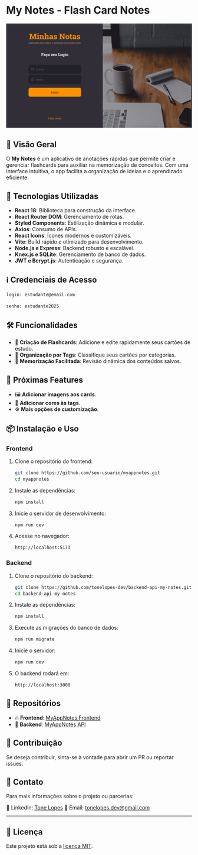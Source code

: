 # My Notes - Flash Card Notes

![App Screenshot](/public/print-banner.png)

## 📌 Visão Geral

O **My Notes** é um aplicativo de anotações rápidas que permite criar e gerenciar flashcards para auxiliar na memorização de conceitos. Com uma interface intuitiva, o app facilita a organização de ideias e o aprendizado eficiente.

## 🚀 Tecnologias Utilizadas

- **React 18**: Biblioteca para construção da interface.
- **React Router DOM**: Gerenciamento de rotas.
- **Styled Components**: Estilização dinâmica e modular.
- **Axios**: Consumo de APIs.
- **React Icons**: Ícones modernos e customizáveis.
- **Vite**: Build rápido e otimizado para desenvolvimento.
- **Node.js e Express**: Backend robusto e escalável.
- **Knex.js e SQLite**: Gerenciamento de banco de dados.
- **JWT e Bcrypt.js**: Autenticação e segurança.

## ℹ️ Credenciais de Acesso
```bash
login: estudante@email.com
```
```bash
senha: estudante2025
```


## 🛠️ Funcionalidades

- 📌 **Criação de Flashcards**: Adicione e edite rapidamente seus cartões de estudo.
- 📁 **Organização por Tags**: Classifique seus cartões por categorias.
- 🔄 **Memorização Facilitada**: Revisão dinâmica dos conteúdos salvos.

## 📌 Próximas Features

- 🖼️ **Adicionar imagens aos cards**.
- 🎨 **Adicionar cores às tags**.
- ⚙️ **Mais opções de customização**.

## 📦 Instalação e Uso

### Frontend

1. Clone o repositório do frontend:

   ```bash
   git clone https://github.com/seu-usuario/myappnotes.git
   cd myappnotes
   ```

2. Instale as dependências:

   ```bash
   npm install
   ```

3. Inicie o servidor de desenvolvimento:

   ```bash
   npm run dev
   ```

4. Acesse no navegador:
   ```bash
   http://localhost:5173
   ```


### Backend

1. Clone o repositório do backend:

   ```bash
   git clone https://github.com/tonelopes-dev/backend-api-my-notes.git
   cd backend-api-my-notes
   ```

2. Instale as dependências:

   ```bash
   npm install
   ```

3. Execute as migrações do banco de dados:

   ```bash
   npm run migrate
   ```

4. Inicie o servidor:

   ```bash
   npm run dev
   ```

5. O backend rodará em:
   ```bash
   http://localhost:3000
   ```

## 🔗 Repositórios

- 🔥 **Frontend**: [MyAppNotes Frontend](https://github.com/tonelopes-dev/frontend-api-my-notes)
- 🚀 **Backend**: [MyAppNotes API](https://github.com/tonelopes-dev/backend-api-my-notes)


## 🤝 Contribuição

Se deseja contribuir, sinta-se à vontade para abrir um PR ou reportar issues.

## 📩 Contato

Para mais informações sobre o projeto ou parcerias:

📌 LinkedIn: [Tone Lopes](https://www.linkedin.com/in/tonelopes-dev/)
📧 Email: [tonelopes.dev@gmail.com](mailto:tonelopes.dev@gmail.com)

---

## 📝 Licença

Este projeto está sob a [licença MIT](LICENSE).

